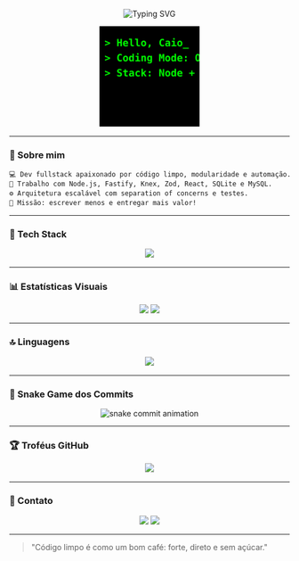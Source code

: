 
<p align="center">
  <img src="https://readme-typing-svg.demolab.com?font=Fira+Code&size=24&pause=1000&color=00F700&center=true&vCenter=true&width=500&lines=console.log('Caio+Souza');Backend+Developer+%7C+Node.js+%2F+React+%2F+Knex+%2F+Fastify" alt="Typing SVG" />
</p>

<p align="center">
  <img src="./assets/code-skull.svg" height="180px" />
</p>

---

### 🧠 Sobre mim

```txt
💻 Dev fullstack apaixonado por código limpo, modularidade e automação.
🔧 Trabalho com Node.js, Fastify, Knex, Zod, React, SQLite e MySQL.
⚙️ Arquitetura escalável com separation of concerns e testes.
🎯 Missão: escrever menos e entregar mais valor!
```

---

### 🚀 Tech Stack

<p align="center">
  <img src="https://skillicons.dev/icons?i=nodejs,fastify,react,mysql,sqlite,zod,docker,git" />
</p>

---

### 📊 Estatísticas Visuais

<div align="center">
  <img src="https://github-readme-stats.vercel.app/api?username=caiorn&show_icons=true&theme=radical&include_all_commits=true&count_private=true&hide_border=true" height="180em"/>
  <img src="https://github-readme-streak-stats.herokuapp.com?user=caiorn&theme=radical&hide_border=true" height="180em"/>
</div>

---

### 🔝 Linguagens

<p align="center">
  <img src="https://github-readme-stats.vercel.app/api/top-langs/?username=caiorn&layout=compact&theme=radical&hide_border=true"/>
</p>

---

### 🐍 Snake Game dos Commits

<p align="center">
  <img src="https://raw.githubusercontent.com/caiorn/caiorn/output/github-contribution-grid-snake.svg" alt="snake commit animation">
</p>

---

### 🏆 Troféus GitHub

<p align="center">
  <img src="https://github-profile-trophy.vercel.app/?username=caiorn&theme=onestar&no-frame=true&column=7" />
</p>

---

### 🧭 Contato

<p align="center">
  <a href="https://linkedin.com/in/caio-souza" target="_blank"><img src="https://img.shields.io/badge/-LinkedIn-blue?style=flat-square&logo=linkedin"></a>
  <a href="mailto:caio@email.com"><img src="https://img.shields.io/badge/-Email-red?style=flat-square&logo=gmail"></a>
</p>

---

> "Código limpo é como um bom café: forte, direto e sem açúcar."
